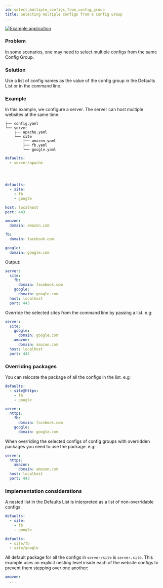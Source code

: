 ```yaml
---
id: select_multiple_configs_from_config_group
title: Selecting multiple configs from a Config Group
---
```

[![Example application](https://img.shields.io/badge/-Example%20application-informational)](https://github.com/facebookresearch/hydra/tree/master/examples/patterns/multi-select)

### Problem
In some scenarios, one may need to select multiple configs from the same Config Group.

### Solution
Use a list of config names as the value of the config group in the Defaults List or in the command line.

### Example

In this example, we configure a server. The server can host multiple websites at the same time.

<div className="row">
<div className="col col--4">

```text title="Config directory"
├── config.yaml
└── server
    ├── apache.yaml
    └── site
        ├── amazon.yaml
        ├── fb.yaml
        └── google.yaml
```
</div>
<div className="col col--4">

```yaml title="config.yaml"
defaults:
  - server/apache





```
</div>

<div className="col col--4">

```yaml title="server/apache.yaml" {3,4}
defaults:
  - site:
    - fb
    - google

host: localhost
port: 443
```
</div>

<div className="col col--4">

```yaml title="server/site/amazon.yaml"
amazon:
  domain: amazon.com
```
</div>
<div className="col col--4">

```yaml title="server/site/fb.yaml"
fb:
  domain: facebook.com
```
</div>
<div className="col col--4">

```yaml title="server/site/google.yaml"
google:
  domain: google.com
```
</div>
</div>

Output:
```yaml title="$ python my_app.py" {3,5}
server:
  site:
    fb:
      domain: facebook.com
    google:
      domain: google.com
  host: localhost
  port: 443
```

Override the selected sites from the command line by passing a list. e.g:
```yaml title="$ python my_app.py 'server/site=[google,amazon]'" {3,5}
server:
  site:
    google:
      domain: google.com
    amazon:
      domain: amazon.com
  host: localhost
  port: 443
```


### Overriding packages
You can relocate the package of all the configs in the list. e.g:

<div className="row">
<div className="col col--6">

```yaml title="server/apache" {2}
defaults:
  - site@https:
    - fb
    - google


```
</div>

<div className="col col--6">

```yaml title="$ python my_app.py" {2}
server:
  https:
    fb:
      domain: facebook.com
    google:
      domain: google.com
```
</div>
</div>

When overriding the selected configs of config groups with overridden packages you need to use the package. e.g:
```yaml title="$ python my_app.py server/site@server.https=amazon"
server:
  https:
    amazon:
      domain: amazon.com
  host: localhost
  port: 443
```


### Implementation considerations

A nested list in the Defaults List is interpreted as a list of non-overridable configs:

<div className="row">
<div className="col col--6">

```yaml title="server/apache.yaml" {3,4}
defaults:
  - site:
    - fb
    - google
```
</div>
<div className="col col--6">

```yaml title="Equivalent to" {2,3}
defaults:
  - site/fb
  - site/google

```
</div>
</div>

All default package for all the configs in `server/site` is `server.site`.
This example uses an explicit nesting level inside each of the website configs to prevent them stepping over one another:
```yaml title="server/site/amazon" {1}
amazon:
  ...
```